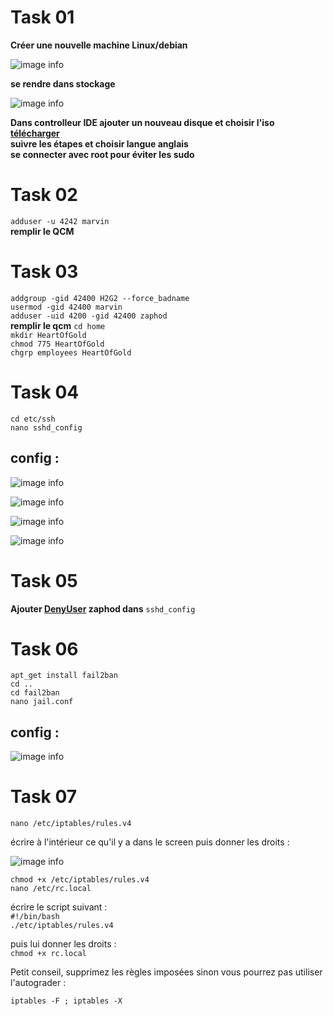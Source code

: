 # Task 01
<b>Créer une nouvelle machine Linux/debian</b></br>

![image info](./images/1.png)

<b>se rendre dans stockage</b></br>

![image info](./images/2.png)

<b>Dans controlleur IDE ajouter un nouveau disque et choisir l'iso <a href="https://cdimage.debian.org/debian-cd/current/amd64/iso-cd/debian-11.5.0-amd64-netinst.iso"> télécharger</a></b></br>
<b>suivre les étapes et choisir langue anglais</b></br>
<b>se connecter avec root pour éviter les sudo</b></br>

# Task 02

`adduser -u 4242 marvin`</br>
<b>remplir le QCM</b></br>

# Task 03

`addgroup -gid 42400 H2G2 --force_badname`</br>
`usermod -gid 42400 marvin`</br>
`adduser -uid 4200 -gid 42400 zaphod`</br>
<b>remplir le qcm</b>
`cd home`</br>
`mkdir HeartOfGold`</br>
`chmod 775 HeartOfGold`</br>
`chgrp employees HeartOfGold`</br>

# Task 04

`cd etc/ssh`</br>
`nano sshd_config`</br>
<h2>config :</h2>

![image info](./images/3.png)

![image info](./images/4.png)

![image info](./images/5.png)

![image info](./images/6.png)


# Task 05

<b>Ajouter <u>DenyUser</u> zaphod dans</b> `sshd_config`

# Task 06

`apt_get install fail2ban`</br>
`cd ..`</br>
`cd fail2ban`</br>
`nano jail.conf`</br>

<h2>config :</h2>

![image info](./images/7.png)


# Task 07


`nano /etc/iptables/rules.v4`</br>

écrire à l'intérieur ce qu'il y a dans le screen puis donner les droits : </br>

![image info](./images/7.png)

`chmod +x /etc/iptables/rules.v4`</br>
`nano /etc/rc.local`</br>

écrire le script suivant : </br>
`#!/bin/bash`</br>
`./etc/iptables/rules.v4`</br>

puis lui donner les droits : </br>
`chmod +x rc.local`</br>

Petit conseil, supprimez les règles imposées sinon vous pourrez pas utiliser l'autograder : </br>

`iptables -F ; iptables -X`
